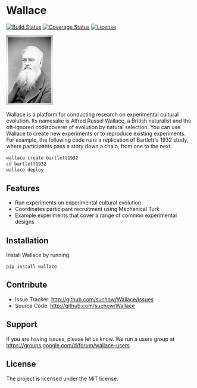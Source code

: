 Wallace
=======
[![Build Status](https://magnum.travis-ci.com/suchow/Wallace.svg?token=ygVLzsadbn3UbxEk8GzT&branch=master)](https://magnum.travis-ci.com/suchow/Wallace)
[![Coverage Status](https://coveralls.io/repos/suchow/Wallace/badge.png?branch=master)](https://coveralls.io/r/suchow/Wallace?branch=master)
[![License](http://img.shields.io/badge/license-MIT-red.svg)](http://en.wikipedia.org/wiki/MIT_License)

<img src="portrait.jpg?raw=true" width="125" alt="Portrait of Alfred Russel Wallace">

Wallace is a platform for conducting research on experimental cultural evolution. Its namesake is Alfred Russel Wallace, a British naturalist and the oft-ignored codiscoverer of evolution by natural selection. You can use Wallace to create new experiments or to reproduce existing experiments. For example, the following code runs a replication of Bartlett's 1932 study, where participants pass a story down a chain, from one to the next.

    wallace create bartlett1932
    cd bartlett1932
    wallace deploy
    
Features
--------
- Run experiments on experimental cultural evolution
- Coordinates participant recruitment using Mechanical Turk
- Example experiments that cover a range of common experimental designs

Installation
------------
Install Wallace by running:

    pip install wallace

Contribute
----------
- Issue Tracker: http://github.com/suchow/Wallace/issues
- Source Code: http://github.com/suchow/Wallace

Support
-------
If you are having issues, please let us know.
We run a users group at https://groups.google.com/d/forum/wallace-users

License
-------
The project is licensed under the MIT license.
